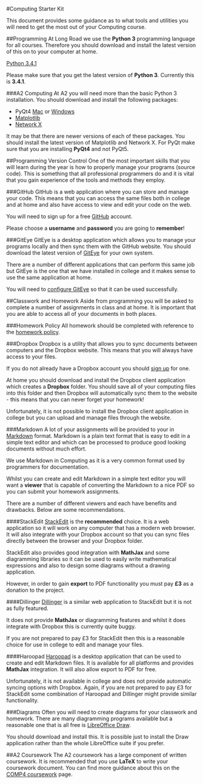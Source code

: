 #Computing Starter Kit

This document provides some guidance as to what tools and utilities you will need to get the most out of your Computing course.

##Programming
At Long Road we use the **Python 3** programming language for all courses. Therefore you should download and install the latest version of this on to your computer at home.

[Python 3.4.1](https://www.python.org/downloads/)

Please make sure that you get the latest version of **Python 3**. Currently this is **3.4.1**.

###A2 Computing
At A2 you will need more than the basic Python 3 installation. You should download and install the following packages:

- PyQt4 [Mac](http://www.pythonschool.net/mac_pyqt/) or [Windows](http://www.pythonschool.net/pyqt_windows/)
- [Matplotlib](https://github.com/MrAGi/PythonNextSteps/blob/master/installing.md#matplotlib)
- [Network X](https://github.com/MrAGi/PythonNextSteps/blob/master/installing.md#network-x)

It may be that there are newer versions of each of these packages. You should install the latest version of Matplotlib and Network X. For PyQt make sure that you are installing **PyQt4** and not PyQt5.

##Programming Version Control
One of the most important skills that you will learn during the year is how to properly manage your programs (source code). This is something that all professional programmers do and it is vital that you gain experience of the tools and methods they employ.

###GitHub
GitHub is a web application where you can store and manage your code. This means that you can access the same files both in college and at home and also have access to view and edit your code on the web.

You will need to sign up for a free [GitHub](http://www.github.com) account.

Please choose a **username** and **password** you are going to **remember**!

###GitEye
GitEye is a desktop application which allows you to manage your programs locally and then sync them with the GitHub website. You should download the latest version of [GitEye](http://www.collab.net/giteyeapp) for your own system.

There are a number of different applications that can perform this same job but GitEye is the one that we have installed in college and it makes sense to use the same application at home.

You will need to [configure GitEye](giteyeguide.md) so that it can be used successfully.

##Classwork and Homework
Aside from programming you will be asked to complete a number of assignments in class and at home. It is important that you are able to access all of your documents in both places.

###Homework Policy
All homework should be completed with reference to the [homework policy](homework_policy.md).

###Dropbox
Dropbox is a utility that allows you to sync documents between computers and the Dropbox website. This means that you will always have access to your files.

If you do not already have a Dropbox account you should [sign up](http://www.dropbox.com) for one.

At home you should download and install the Dropbox client application which creates a **Dropbox** folder. You should save all of your computing files into this folder and then Dropbox will automatically sync them to the website - this means that you can never forget your homework!

Unfortunately, it is not possible to install the Dropbox client application in college but you can upload and manage files through the website.

###Markdown
A lot of your assignments will be provided to your in [Markdown](http://daringfireball.net/projects/markdown/syntax) format. Markdown is a plain text format that is easy to edit in a simple text editor and which can be processed to produce good looking documents without much effort.

We use Markdown in Computing as it is a very common format used by programmers for documentation.

Whilst you can create and edit Markdown in a simple text editor you will want a **viewer** that is capable of converting the Markdown to a nice PDF so you can submit your homework assignments.

There are a number of different viewers and each have benefits and drawbacks. Below are some recommendations.

####StackEdit
[StackEdit](http://stackedit.io) is the **recommended** choice. It is a web application so it will work on any computer that has a modern web browser. It will also integrate with your Dropbox account so that you can sync files directly between the browser and your Dropbox folder.

StackEdit also provides good integration with **MathJax** and some diagramming libraries so it can be used to easily write mathematical expressions and also to design some diagrams without a drawing application.

However, in order to gain **export** to PDF functionality you must pay **£3** as a donation to the project.

####Dillinger
[Dillinger](http://dillinger.io) is a similar web application to StackEdit but it is not as fully featured.

It does not provide **MathJax** or diagramming features and whilst it does integrate with Dropbox this is currently quite buggy.

If you are not prepared to pay £3 for StackEdit then this is a reasonable choice for use in college to edit and manage your files.

####Haroopad
[Haroopad](http://pad.haroopress.com/) is a desktop application that can be used to create and edit Markdown files. It is available for all platforms and provides **MathJax** integration. It will also allow export to PDF for free.

Unfortunately, it is not available in college and does not provide automatic syncing options with Dropbox. Again, if you are not prepared to pay £3 for StackEdit some combination of Haroopad and Dillinger might provide similar functionality.

###Diagrams
Often you will need to create diagrams for your classwork and homework. There are many diagramming programs available but a reasonable one that is all free is [LibreOffice Draw](http://www.libreoffice.org/discover/draw/).

You should download and install this. It is possible just to install the Draw application rather than the whole LibreOffice suite if you prefer.

##A2 Coursework
The A2 coursework has a large component of written coursework. It is recommended that you use **LaTeX** to write your coursework document. You can find more guidance about this on the [COMP4 coursework](https://github.com/longroadcomputing/COMP4Coursework) page.







